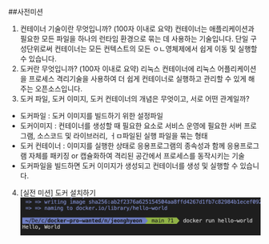 ##사전미션

1. 컨테이너 기술이란 무엇입니까? (100자 이내로 요약)
   컨테이너는 애플리케이션과 필요한 모든 파일을 하나의 런타임 환경으로 묶는 데 사용하는 기술입니다.
   단일 구성단위로써 컨테이너는 모든 컨텍스트의 모든 ㅇㄴ영체제에서 쉽게 이동 및 실행할 수 있습니다.
2. 도커란 무엇입니까? (100자 이내로 요약)
   리눅스 컨테이너에 리눅스 어플리케이션을 프로세스 격리기술을 사용하여 더 쉽게 컨테이너로 실행하고 관리할 수 있게 해주는 오픈소스입니다.
3. 도커 파일, 도커 이미지, 도커 컨테이너의 개념은 무엇이고, 서로 어떤 관계일까?

- 도커파일 : 도커 이미지를 빌드하기 위한 설정파일
- 도커이미지 : 컨테이너를 생성할 때 필요한 요소로 서비스 운영에 필요한 서버 프로그램, 소스코드 및 라이브러리, ㅓㅁ파일된 실행 파일을 묶는 형태
- 도커 컨테이너 : 이미지를 실행한 상태로 응용프로그램의 종속성과 함께 응용프로그램 자체를 패키징 or 캡슐화하여 격리된 공간에서 프로세스를 동작시키는 기술
- 도커파일을 빌드하면 도커 이미지가 생성되고 컨테이너를 생성 및 실행할 수 있습니다.

4. [실전 미션] 도커 설치하기
   ![실전 미션](./%EC%8A%A4%ED%81%AC%EB%A6%B0%EC%83%B7%202023-03-30%20%EC%98%A4%ED%9B%84%208.36.17.png)
